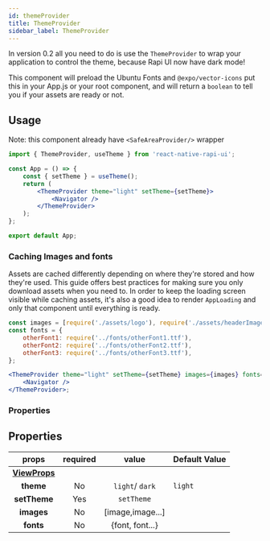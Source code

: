 ```yaml
---
id: themeProvider
title: ThemeProvider
sidebar_label: ThemeProvider
---
```


In version 0.2 all you need to do is use the `ThemeProvider` to wrap your application to control the theme, because Rapi UI now have dark mode!

This component will preload the Ubuntu Fonts and `@expo/vector-icons` put this in your App.js or your root component, and will return a `boolean` to tell you if your assets are ready or not.

## Usage

Note: this component already have `<SafeAreaProvider/>` wrapper

```jsx
import { ThemeProvider, useTheme } from 'react-native-rapi-ui';

const App = () => {
	const { setTheme } = useTheme();
	return (
		<ThemeProvider theme="light" setTheme={setTheme}>
			<Navigator />
		</ThemeProvider>
	);
};

export default App;
```

### Caching Images and fonts

Assets are cached differently depending on where they're stored and how they're used. This guide offers best practices for making sure you only download assets when you need to. In order to keep the loading screen visible while caching assets, it's also a good idea to render `AppLoading` and only that component until everything is ready.

```jsx
const images = [require('./assets/logo'), require('./assets/headerImage')];
const fonts = {
	otherFont1: require('../fonts/otherFont1.ttf'),
	otherFont2: require('../fonts/otherFont2.ttf'),
	otherFont3: require('../fonts/otherFont3.ttf'),
};

<ThemeProvider theme="light" setTheme={setTheme} images={images} fonts={fonts}>
	<Navigator />
</ThemeProvider>;
```

### Properties

## Properties

|                          props                           | required |      value       | Default Value |
| :------------------------------------------------------: | :------: | :--------------: | ------------- |
| **[ViewProps](https://reactnative.dev/docs/view#props)** |          |                  |               |
|                        **theme**                         |    No    | `light`/ `dark`  | `light`       |
|                       **setTheme**                       |   Yes    |    `setTheme`    |               |
|                        **images**                        |    No    | [image,image...] |               |
|                        **fonts**                         |    No    | {font, font...}  |               |
